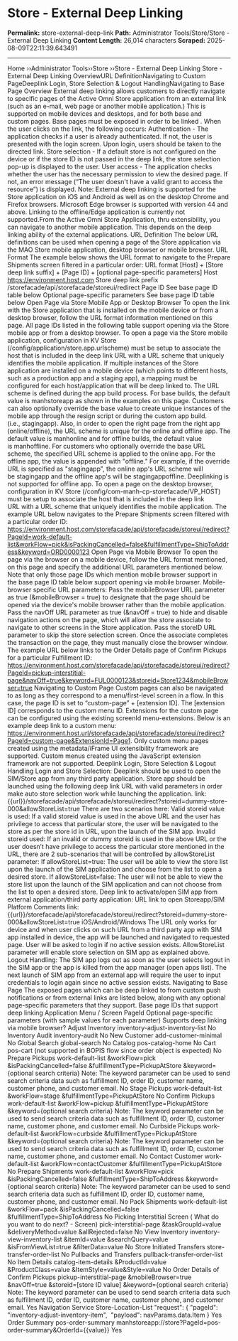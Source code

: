 # Store - External Deep Linking

**Permalink:** store-external-deep-link
**Path:** Administrator Tools/Store/Store - External Deep Linking
**Content Length:** 26,014 characters
**Scraped:** 2025-08-09T22:11:39.643491

---

Home ››Administrator Tools››Store ››Store - External Deep Linking Store - External Deep Linking OverviewURL DefinitionNavigating to Custom PageDeeplink Login, Store Selection & Logout HandlingNavigating to Base Page Overview External deep linking allows customers to directly navigate to specific pages of the Active Omni Store application from an external link (such as an e-mail, web page or another mobile application.) This is supported on mobile devices and desktops, and for both base and custom pages. Base pages must be exposed in order to be linked . When the user clicks on the link, the following occurs: Authentication - The application checks if a user is already authenticated. If not, the user is presented with the login screen. Upon login, users should be taken to the directed link. Store selection - If a default store is not configured on the device or if the store ID is not passed in the deep link, the store selection pop-up is displayed to the user. User access - The application checks whether the user has the necessary permission to view the desired page. If not, an error message (“The user doesn't have a valid grant to access the resource”) is displayed. Note: External deep linking is supported for the Store application on iOS and Android as well as on the desktop Chrome and Firefox browsers. Microsoft Edge browser is supported with version 44 and above. Linking to the offline/Edge application is currently not supported.From the Active Omni Store Application, thru extensibility, you can navigate to another mobile application. This depends on the deep linking ability of the external applications. URL Definition The below URL definitions can be used when opening a page of the Store application via the MAO Store mobile application, desktop browser or mobile browser. URL Format The example below shows the URL format to navigate to the Prepare Shipments screen filtered in a particular order: URL format [Host] + [Store deep link suffix] + [Page ID] + [optional page-specific parameters] Host https://environment.host.com Store deep link prefix /storefacade/api/storefacade/storeui/redirect Page ID See base page ID table below Optional page-specific parameters See base page ID table below Open Page via Store Mobile App or Desktop Browser To open the link with the Store application that is installed on the mobile device or from a desktop browser, follow the URL format information mentioned on this page. All page IDs listed in the following table support opening via the Store mobile app or from a desktop browser. To open a page via the Store mobile application, configuration in KV Store (/config/application/store.app.urlscheme) must be setup to associate the host that is included in the deep link URL with a URL scheme that uniquely identifies the mobile application. If multiple instances of the Store application are installed on a mobile device (which points to different hosts, such as a production app and a staging app), a mapping must be configured for each host/application that will be deep linked to. The URL scheme is defined during the app build process. For base builds, the default value is manhstoreapp as shown in the examples on this page. Customers can also optionally override the base value to create unique instances of the mobile app through the resign script or during the custom app build. (i.e., stagingapp). Also, in order to open the right page from the right app (online/offline), the URL scheme is unique for the online and offline app. The default value is manhonline and for offline builds, the default value is manhoffline. For customers who optionally override the base URL scheme, the specified URL scheme is applied to the online app. For the offline app, the value is appended with "offline." For example, if the override URL is specified as "stagingapp", the online app's URL scheme will be stagingapp and the offline app's will be stagingappoffline. Deeplinking is not supported for offline app. To open a page on the desktop browser, configuration in KV Store (/config/com-manh-cp-storefacade/VP_HOST) must be setup to associate the host that is included in the deep link URL with a URL scheme that uniquely identifies the mobile application. The example URL below navigates to the Prepare Shipments screen filtered with a particular order ID: https://environment.host.com/storefacade/api/storefacade/storeui/redirect?PageId=work-default-list&workFlow=pick&isPackingCancelled=false&fulfillmentType=ShipToAddress&keyword=ORD0000123 Open Page via Mobile Browser To open the page via the browser on a mobile device, follow the URL format mentioned, on this page and specify the additional URL parameters mentioned below. Note that only those page IDs which mention mobile browser support in the base page ID table below support opening via mobile browser. Mobile-browser specific URL parameters: Pass the mobileBrowser URL parameter as true (&mobileBrowser = true) to designate that the page should be opened via the device's mobile browser rather than the mobile application. Pass the navOff URL parameter as true (&navOff = true) to hide and disable navigation actions on the page, which will allow the store associate to navigate to other screens in the Store application. Pass the storeID URL parameter to skip the store selection screen. Once the associate completes the transaction on the page, they must manually close the browser window. The example URL below links to the Order Details page of Confirm Pickups for a particular Fulfillment ID: https://environment.host.com/storefacade/api/storefacade/storeui/redirect?PageId=pickup-interstitial-page&navOff=true&keyword=FUL0000123&storeid=Store1234&mobileBrowser=true Navigating to Custom Page Custom pages can also be navigated to as long as they correspond to a menu/first-level screen in a flow. In this case, the page ID is set to “custom-page” + [extension ID]. The [extension ID] corresponds to the custom menu ID. Extensions for the custom page can be configured using the existing screenId menu-extensions. Below is an example deep link to a custom menu: https://environment.host.url/storefacade/api/storefacade/storeui/redirect?PageId=custom-page&ExtensionId=Page1. Only custom menu pages created using the metadata/iFrame UI extensibility framework are supported. Custom menus created using the JavaScript extension framework are not supported. Deeplink Login, Store Selection & Logout Handling Login and Store Selection: Deeplink should be used to open the SIM/Store app from any third party application. Store app should be launched using the following deep link URL with valid parameters in order make auto store selection work while launching the application. link: {{url}}/storefacade/api/storefacade/storeui/redirect?storeid=dummy-store-000&allowStoreList=true There are two scenarios here: Valid storeid value is used: If a valid storeid value is used in the above URL and the user has privilege to access that particular store, the user will be navigated to the store as per the store id in URL, upon the launch of the SIM app. Invalid storeid used: If an invalid or dummy storeid is used in the above URL or the user doesn’t have privilege to access the particular store mentioned in the URL, there are 2 sub-scenarios that will be controlled by allowStoreList parameter: If allowStoreList=true: The user will be able to view the store list upon the launch of the SIM application and choose from the list to open a desired store. If allowStoreList=false: The user will not be able to view the store list upon the launch of the SIM application and can not choose from the list to open a desired store. Deep link to activate/open SIM app from external application/third party application: URL link to open Storeapp/SIM Platform Comments link: {{url}}/storefacade/api/storefacade/storeui/redirect?storeid=dummy-store-000&allowStoreList=true iOS/Android/Windows The URL only works for device and when user clicks on such URL from a third party app with SIM app installed in device, the app will be launched and navigated to requested page. User will be asked to login if no active session exists. AllowStoreList parameter will enable store selection on SIM app as explained above. Logout Handling: The SIM app logs out as soon as the user selects logout in the SIM app or the app is killed from the app manager (open apps list). The next launch of SIM app from an external app will require the user to input credentials to login again since no active session exists. Navigating to Base Page The exposed pages which can be deep linked to from custom push notifications or from external links are listed below, along with any optional page-specific parameters that they support. Base page IDs that support deep linking Application Menu / Screen PageId Optional page-specific parameters (with sample values for each parameter) Supports deep linking via mobile browser? Adjust Inventory inventory-adjust-inventory-list No Inventory Audit inventory-audit No New Customer add-customer-minimal No Global Search global-search No Catalog pos-catalog-home No Cart pos-cart (not supported in BOPIS flow since order object is expected) No Prepare Pickups work-default-list &workFlow=pick &isPackingCancelled=false &fulfillmentType=PickupAtStore &keyword={optional search criteria} Note: The keyword parameter can be used to send search criteria data such as fulfillment ID, order ID, customer name, customer phone, and customer email. No Stage Pickups work-default-list &workFlow=stage &fulfillmentType=PickupAtStore No Confirm Pickups work-default-list &workFlow=pickup &fulfillmentType=PickupAtStore &keyword={optional search criteria} Note: The keyword parameter can be used to send search criteria data such as fulfillment ID, order ID, customer name, customer phone, and customer email. No Curbside Pickups work-default-list &workFlow=curbside &fulfillmentType=PickupAtStore &keyword={optional search criteria} Note: The keyword parameter can be used to send search criteria data such as fulfillment ID, order ID, customer name, customer phone, and customer email. No Contact Customer work-default-list &workFlow=contactCustomer &fulfillmentType=PickupAtStore No Prepare Shipments work-default-list &workFlow=pick &isPackingCancelled=false &fulfillmentType=ShipToAddress &keyword={optional search criteria} Note: The keyword parameter can be used to send search criteria data such as fulfillment ID, order ID, customer name, customer phone, and customer email. No Pack Shipments work-default-list &workFlow=pack &isPackingCancelled=false &fulfillmentType=ShipToAddress No Picking Interstitial Screen ( What do you want to do next? - Screen) pick-interstitial-page &taskGroupId=value &deliveryMethod=value &allRejected=false No View Inventory inventory-view-inventory-list &itemId=value &searchQuery=value &isFromViewList=true &filterData=value No Store Initiated Transfers store-transfer-order-list No Pullbacks and Transfers pullback-transfer-order-list No Item Details catalog-item-details &ProductId=value &ProductClass=value &ItemStyle=value&Style=value No Order Details of Confirm Pickups pickup-interstitial-page &mobileBrowser=true &navOff=true &storeid=[store ID value] &keyword={optional search criteria} Note: The keyword parameter can be used to send search criteria data such as fulfillment ID, order ID, customer name, customer phone, and customer email. Yes Navigation Service Store-Location-List "request": { "pageId": "inventory-adjust-inventory-item",  "payload": navParams.data.Item } Yes Order Summary pos-order-summary manhstoreapp://store?PageId=pos-order-summary&OrderId={{value}} Yes
